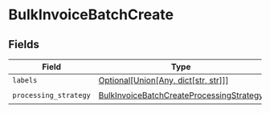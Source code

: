 # BulkInvoiceBatchCreate


## Fields

| Field                                                                                                       | Type                                                                                                        | Required                                                                                                    | Description                                                                                                 |
| ----------------------------------------------------------------------------------------------------------- | ----------------------------------------------------------------------------------------------------------- | ----------------------------------------------------------------------------------------------------------- | ----------------------------------------------------------------------------------------------------------- |
| `labels`                                                                                                    | [Optional[Union[Any, dict[str, str]]]](../../models/shared/bulkinvoicebatchcreatelabels.md)                 | :heavy_minus_sign:                                                                                          | N/A                                                                                                         |
| `processing_strategy`                                                                                       | [BulkInvoiceBatchCreateProcessingStrategy](../../models/shared/bulkinvoicebatchcreateprocessingstrategy.md) | :heavy_check_mark:                                                                                          | N/A                                                                                                         |